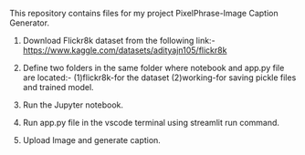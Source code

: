 This repository contains files for my project PixelPhrase-Image Caption Generator.

1. Download Flickr8k dataset from the following link:-
   https://www.kaggle.com/datasets/adityajn105/flickr8k

2. Define two folders in the same folder where notebook and app.py file are located:-
   (1)flickr8k-for the dataset
   (2)working-for saving pickle files and trained model.

3. Run the Jupyter notebook.
4. Run app.py file in the vscode terminal using streamlit run command.
5. Upload Image and generate caption.


